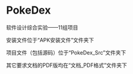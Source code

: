# PokeDex

软件设计综合实验——11组项目

安装文件位于“APK安装文件”文件夹下

项目文件（包括源码）位于“PokeDex_Src”文件夹下

其它要求文档的PDF版均在“文档_PDF格式”文件夹下
